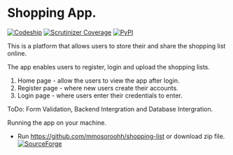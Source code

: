 # Shopping App.
[![Codeship](https://img.shields.io/codeship/d6c1ddd0-16a3-0132-5f85-2e35c05e22b1.svg)]() [![Scrutinizer Coverage](https://img.shields.io/scrutinizer/coverage/g/filp/whoops.svg)]()  [![PyPI](https://img.shields.io/pypi/pyversions/Django.svg)]()

This is a platform that allows users to store their and share the shopping list online.


The app enables users to register, login and upload the shopping lists.

 1. Home page - allow the users to view the app after login.
 2. Register page - where new users create their accounts.
 3. Login page - where users enter their credentials to enter.
 
ToDo: Form Validation, Backend Intergration and Database Intergration.

Running the app on your machine.
 - Run https://github.com/mmosoroohh/shopping-list or download zip file.  [![SourceForge](https://img.shields.io/sourceforge/dd/sevenzip.svg)]()
